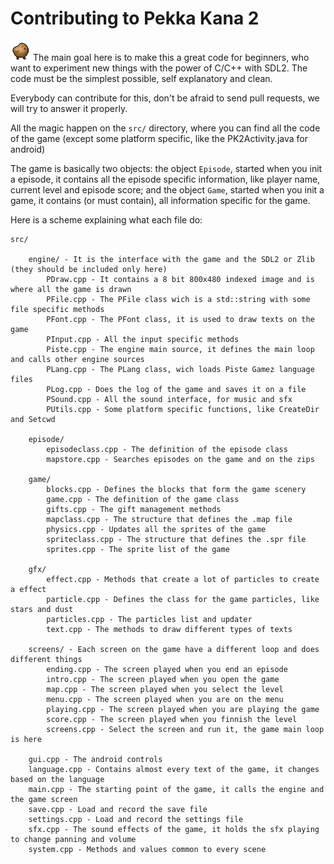 # Contributing to Pekka Kana 2

![pekka](res/gfx/manual/chick.png?raw=true)
The main goal here is to make this a great code for beginners, who want to experiment new things with the power of C/C++ with SDL2.
The code must be the simplest possible, self explanatory and clean.

Everybody can contribute for this, don't be afraid to send pull requests, we will try to answer it properly.

All the magic happen on the `src/` directory, where you can find all the code of the game (except some platform specific, like the PK2Activity.java for android)

The game is basically two objects: the object `Episode`, started when you init a episode, it contains all the episode specific information, like player name, current level and episode score; and the object `Game`, started when you init a game, it contains (or must contain), all information specific for the game.

Here is a scheme explaining what each file do:

```
src/

    engine/ - It is the interface with the game and the SDL2 or Zlib (they should be included only here)
        PDraw.cpp - It contains a 8 bit 800x480 indexed image and is where all the game is drawn
        PFile.cpp - The PFile class wich is a std::string with some file specific methods
        PFont.cpp - The PFont class, it is used to draw texts on the game 
        PInput.cpp - All the input specific methods
        Piste.cpp - The engine main source, it defines the main loop and calls other engine sources
        PLang.cpp - The PLang class, wich loads Piste Gamez language files
        PLog.cpp - Does the log of the game and saves it on a file
        PSound.cpp - All the sound interface, for music and sfx
        PUtils.cpp - Some platform specific functions, like CreateDir and Setcwd
    
    episode/
        episodeclass.cpp - The definition of the episode class
        mapstore.cpp - Searches episodes on the game and on the zips
    
    game/
        blocks.cpp - Defines the blocks that form the game scenery
        game.cpp - The definition of the game class
        gifts.cpp - The gift management methods
        mapclass.cpp - The structure that defines the .map file
        physics.cpp - Updates all the sprites of the game
        spriteclass.cpp - The structure that defines the .spr file
        sprites.cpp - The sprite list of the game
    
    gfx/
        effect.cpp - Methods that create a lot of particles to create a effect
        particle.cpp - Defines the class for the game particles, like stars and dust
        particles.cpp - The particles list and updater
        text.cpp - The methods to draw different types of texts
    
    screens/ - Each screen on the game have a different loop and does different things
        ending.cpp - The screen played when you end an episode
        intro.cpp - The screen played when you open the game
        map.cpp - The screen played when you select the level
        menu.cpp - The screen played when you are on the menu
        playing.cpp - The screen played when you are playing the game
        score.cpp - The screen played when you finnish the level
        screens.cpp - Select the screen and run it, the game main loop is here

    gui.cpp - The android controls
    language.cpp - Contains almost every text of the game, it changes based on the language
    main.cpp - The starting point of the game, it calls the engine and the game screen
    save.cpp - Load and record the save file
    settings.cpp - Load and record the settings file
    sfx.cpp - The sound effects of the game, it holds the sfx playing to change panning and volume
    system.cpp - Methods and values common to every scene

```